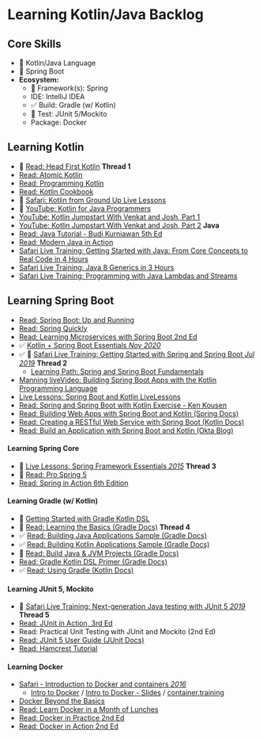 # Learning Kotlin/Java Backlog

## Core Skills
- 🚧 Kotlin/Java Language
- 🚧 Spring Boot
- **Ecosystem:**
  - 🚧 Framework(s): Spring
  - IDE: IntelliJ IDEA
  - ✅ Build: Gradle (w/ Kotlin)
  - 🚧 Test: JUnit 5/Mockito
  - Package: Docker

## Learning Kotlin

- 🚧 [Read: Head First Kotlin](https://learning.oreilly.com/library/view/head-first-kotlin/9781491996683/) **Thread 1**
- [Read: Atomic Kotlin](https://www.atomickotlin.com/atomickotlin/)
- [Read: Programming Kotlin](https://learning.oreilly.com/library/view/programming-kotlin/9781680507287/f_0004.xhtml)
- [Read: Kotlin Cookbook](https://learning.oreilly.com/library/view/kotlin-cookbook/9781492046660/)
- 🚧 [Safari: Kotlin from Ground Up Live Lessons](https://learning.oreilly.com/videos/kotlin-from-the/9780135263631/)
- 🚧 [YouTube: Kotlin for Java Programmers](https://www.youtube.com/watch?v=fsNhjYgXxlg)
- [YouTube: Kotlin Jumpstart With Venkat and Josh, Part 1](https://vimeo.com/334594419)
- [YouTube: Kotlin Jumpstart With Venkat and Josh, Part 2](https://vimeo.com/334638403)
**Java**
- [Read: Java Tutorial - Budi Kurniawan 5th Ed](https://brainysoftware.com/book/9781771970365)
- [Read: Modern Java in Action](https://learning.oreilly.com/library/view/modern-java-in/9781617293566/)
- [Safari Live Training: Getting Started with Java: From Core Concepts to Real Code in 4 Hours](https://learning.oreilly.com/live-training/courses/getting-started-with-java-from-core-concepts-to-real-code-in-4-hours/0636920318637/)
- [Safari Live Training: Java 8 Generics in 3 Hours](https://learning.oreilly.com/live-training/courses/java-8-generics-in-3-hours/0636920306481/)
- [Safari Live Training: Programming with Java Lambdas and Streams](https://learning.oreilly.com/live-training/courses/programming-with-java-lambdas-and-streams/0636920335337/)

## Learning Spring Boot

- [Read: Spring Boot: Up and Running](https://learning.oreilly.com/library/view/spring-boot-up/9781492076971/)
- [Read: Spring Quickly](https://www.manning.com/books/spring-quickly?query=spring)
- [Read: Learning Microservices with Spring Boot 2nd Ed](https://github.com/Apress/learn-microservices-spring-boot-2e)
- ✅ [Kotlin + Spring Boot Essentials *Nov 2020*](https://learning.oreilly.com/live-training/courses/kotlin-spring-boot-essentials/0636920463443/)
- ✅ 🚧 [Safari Live Training: Getting Started with Spring and Spring Boot *Jul 2019*](https://learning.oreilly.com/live-training/courses/getting-started-with-spring-and-spring-boot/0636920277156/) **Thread 2**
  + [Learning Path: Spring and Spring Boot Fundamentals](https://learning.oreilly.com/learning-paths/learning-path-spring/9781492055334/)
- [Manning liveVideo: Building Spring Boot Apps with the Kotlin Programming Language](https://livevideo.manning.com/module/81_1_1/building-spring-boot-applications-with-the-kotlin-programming-language/introduction/introduction?)
- [Live Lessons: Spring Boot and Kotlin LiveLessons](https://learning.oreilly.com/videos/spring-boot-and/9780136836377/)
- [Read: Spring and Spring Boot with Kotlin Exercise - Ken Kousen](http://www.kousenit.com/springbootkotlin/)
- [Read: Building Web Apps with Spring Boot and Kotlin (Spring Docs)](https://spring.io/guides/tutorials/spring-boot-kotlin/)
- [Read: Creating a RESTful Web Service with Spring Boot (Kotlin Docs)](https://kotlinlang.org/docs/tutorials/spring-boot-restful.html)
- [Read: Build an Application with Spring Boot and Kotlin (Okta Blog)](https://developer.okta.com/blog/2019/09/17/build-a-spring-boot-kotlin-app)

#### Learning Spring Core

- 🚧 [Live Lessons: Spring Framework Essentials *2015*](https://learning.oreilly.com/videos/spring-framework-essentials/9781491942680) **Thread 3**
- 🚧 [Read: Pro Spring 5](https://learning.oreilly.com/library/view/pro-spring-5/9781484228081/A315511_5_En_1_Chapter.html)
- [Read: Spring in Action 6th Edition](https://livebook.manning.com/book/spring-in-action-sixth-edition?origin=dashboard)

#### Learning Gradle (w/ Kotlin)
- 🚧 [Getting Started with Gradle Kotlin DSL](https://www.youtube.com/watch?v=KN-_q3ss4l0)
- 🚧 [Read: Learning the Basics (Gradle Docs)](https://docs.gradle.org/current/userguide/tutorial_using_tasks.html) **Thread 4**
- ✅ [Read: Building Java Applications Sample (Gradle Docs)](https://docs.gradle.org/current/samples/sample_building_java_applications.html)
- ✅ [Read: Building Kotlin Applications Sample (Gradle Docs)](https://docs.gradle.org/current/samples/sample_building_kotlin_applications.html)
- 🚧 [Read: Build Java & JVM Projects (Gradle Docs)](https://docs.gradle.org/6.7.1/userguide/building_java_projects.html)
- [Read: Gradle Kotlin DSL Primer (Gradle Docs)](https://docs.gradle.org/current/userguide/kotlin_dsl.html)
- ✅ [Read: Using Gradle (Kotlin Docs)](https://kotlinlang.org/docs/reference/using-gradle.html)

#### Learning JUnit 5, Mockito

- 🚧 [Safari Live Training: Next-generation Java testing with JUnit 5 *2019*](https://learning.oreilly.com/live-training/courses/next-generation-java-testing-with-junit-5/0636920277316/) **Thread 5**
- [Read: JUnit in Action, 3rd Ed](https://livebook.manning.com/book/junit-in-action-third-edition/welcome/v-6/)
- Read: Practical Unit Testing with JUnit and Mockito (2nd Ed)
- [Read: JUnit 5 User Guide (JUnit Docs)](https://junit.org/junit5/docs/current/user-guide/#writing-tests)
- [Read: Hamcrest Tutorial](http://hamcrest.org/JavaHamcrest/tutorial)

#### Learning Docker
- [Safari - Introduction to Docker and containers *2016*](https://learning.oreilly.com/videos/the-docker-video/9781491968246/9781491968246-video248904)
  + [Intro to Docker](https://www.youtube.com/playlist?list=PLBAFXs0YjviLgqTum8MkspG_8VzGl6C07) / [Intro to Docker - Slides](https://qconsf2017intro.container.training/#1) / [container.training](https://container.training/)
- [Docker Beyond the Basics](https://learning.oreilly.com/live-training/courses/docker-beyond-the-basics-ci-cd/0636920344759/)
- [Read: Learn Docker in a Month of Lunches](https://learning.oreilly.com/library/view/learn-docker-in/9781617297052/)
- [Read: Docker in Practice 2nd Ed](https://learning.oreilly.com/library/view/docker-in-practice/9781617294808/)
- [Read: Docker in Action 2nd Ed](https://learning.oreilly.com/library/view/docker-in-action/9781617294761/)

